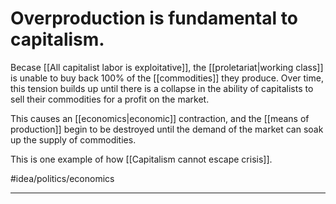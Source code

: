 # Overproduction is  fundamental to capitalism.
Becase [[All capitalist labor is exploitative]], the [[proletariat|working class]] is unable to buy back 100% of the [[commodities]] they produce. Over time, this tension builds up until there is a collapse in the ability of capitalists to sell their commodities for a profit on the market. 

This causes an [[economics|economic]] contraction, and the [[means of production]] begin to be destroyed until the demand of the market can soak up the supply of commodities. 

This is one example of how [[Capitalism cannot escape crisis]]. 

#idea/politics/economics 

---
